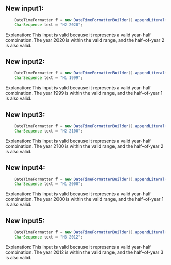 ## New input1:
```java
    DateTimeFormatter f = new DateTimeFormatterBuilder().appendLiteral('H').appendValue(HALF_OF_YEAR, 1).appendLiteral(' ').appendValue(YEAR).toFormatter();
    CharSequence text = "H2 2020";
```
Explanation: This input is valid because it represents a valid year-half combination. The year 2020 is within the valid range, and the half-of-year 2 is also valid.

## New input2:
```java
    DateTimeFormatter f = new DateTimeFormatterBuilder().appendLiteral('H').appendValue(HALF_OF_YEAR, 1).appendLiteral(' ').appendValue(YEAR).toFormatter();
    CharSequence text = "H1 1999";
```
Explanation: This input is valid because it represents a valid year-half combination. The year 1999 is within the valid range, and the half-of-year 1 is also valid.

## New input3:
```java
    DateTimeFormatter f = new DateTimeFormatterBuilder().appendLiteral('H').appendValue(HALF_OF_YEAR, 1).appendLiteral(' ').appendValue(YEAR).toFormatter();
    CharSequence text = "H2 2100";
```
Explanation: This input is valid because it represents a valid year-half combination. The year 2100 is within the valid range, and the half-of-year 2 is also valid.

## New input4:
```java
    DateTimeFormatter f = new DateTimeFormatterBuilder().appendLiteral('H').appendValue(HALF_OF_YEAR, 1).appendLiteral(' ').appendValue(YEAR).toFormatter();
    CharSequence text = "H1 2000";
```
Explanation: This input is valid because it represents a valid year-half combination. The year 2000 is within the valid range, and the half-of-year 1 is also valid.

## New input5:
```java
    DateTimeFormatter f = new DateTimeFormatterBuilder().appendLiteral('H').appendValue(HALF_OF_YEAR, 1).appendLiteral(' ').appendValue(YEAR).toFormatter();
    CharSequence text = "H3 2012";
```
Explanation: This input is valid because it represents a valid year-half combination. The year 2012 is within the valid range, and the half-of-year 3 is also valid.
